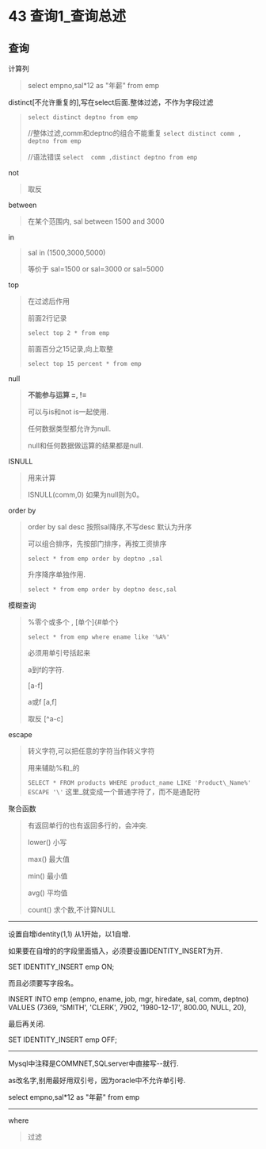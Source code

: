 # 43 查询1_查询总述

## 查询

计算列

> select empno,sal\*12 as \"年薪\" from emp

distinct\[不允许重复的\],写在select后面.整体过滤，不作为字段过滤

> `select distinct deptno from emp`
>
> //整体过滤,comm和deptno的组合不能重复
> `select distinct comm , deptno from emp`
>
> //语法错误 `select  comm ,distinct deptno from emp`

not

> 取反

between

> 在某个范围内, sal between 1500 and 3000

in

> sal in (1500,3000,5000)
>
> 等价于 sal=1500 or sal=3000 or sal=5000

top

> 在过滤后作用
>
> 前面2行记录
>
> `select top 2 * from emp`
>
> 前面百分之15记录,向上取整
>
> `select top 15 percent * from emp`

null

> **不能参与运算 =, !=**
>
> 可以与is和not is一起使用.
>
> 任何数据类型都允许为null.
>
> null和任何数据做运算的结果都是null.

ISNULL

> 用来计算
>
> ISNULL(comm,0) 如果为null则为0。

order by

> order by sal desc 按照sal降序,不写desc 默认为升序
>
> 可以组合排序，先按部门排序，再按工资排序
>
> `select * from emp order by deptno ,sal`
>
> 升序降序单独作用.
>
> `select * from emp order by deptno desc,sal`

模糊查询

> %零个或多个 , [单个]{#单个}
>
> `select * from emp where ename like '%A%'`
>
> 必须用单引号括起来
>
> a到f的字符.
>
> \[a-f\]
>
> a或f \[a,f\]
>
> 取反 \[\^a-c\]

escape

> 转义字符,可以把任意的字符当作转义字符
>
> 用来辅助%和_的
>
> `SELECT * FROM products WHERE product_name LIKE 'Product\_Name%' ESCAPE '\'`
> 这里_就变成一个普通字符了，而不是通配符

聚合函数

> 有返回单行的也有返回多行的，会冲突.
>
> lower() 小写
>
> max() 最大值
>
> min() 最小值
>
> avg() 平均值
>
> count() 求个数,不计算NULL

------------------------------------------------------------------------

设置自增identity(1,1) 从1开始，以1自增.

如果要在自增的的字段里面插入，必须要设置IDENTITY_INSERT为开.

SET IDENTITY_INSERT emp ON;

而且必须要写字段名。

INSERT INTO emp (empno, ename, job, mgr, hiredate, sal, comm, deptno)
VALUES (7369, \'SMITH\', \'CLERK\', 7902, \'1980-12-17\', 800.00, NULL,
20),

最后再关闭.

SET IDENTITY_INSERT emp OFF;

------------------------------------------------------------------------

Mysql中注释是COMMNET,SQLserver中直接写\--就行.

as改名字,别用最好用双引号，因为oracle中不允许单引号.

select empno,sal\*12 as \"年薪\" from emp

------------------------------------------------------------------------

where

> 过滤
